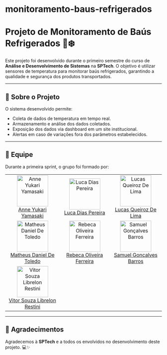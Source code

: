 # monitoramento-baus-refrigerados
# Projeto de Monitoramento de Baús Refrigerados 🚚❄️

Este projeto foi desenvolvido durante o primeiro semestre do curso de **Análise e Desenvolvimento de Sistemas** na **SPTech**. O objetivo é utilizar sensores de temperatura para monitorar baús refrigerados, garantindo a qualidade e segurança dos produtos transportados.

---

## 🚀 Sobre o Projeto

O sistema desenvolvido permite:
- Coleta de dados de temperatura em tempo real.
- Armazenamento e análise dos dados coletados.
- Exposição dos dados via dashboard em um site institucional.
- Alertas em caso de variações fora dos parâmetros estabelecidos.

---

## 👥 Equipe

Durante a primeira sprint, o grupo foi formado por:

<table>
  <tr>
    <td align="center">
      <img src="https://i.ibb.co/CK0Kn6XL/imagem-2025-03-08-214017081.png" alt="Anne Yukari Yamasaki" width="100" height="100"><br>
      <a href="https://github.com/F-Shouter">Anne Yukari Yamasaki</a>
    </td>
    <td align="center">
      <img src="https://i.ibb.co/nNy5pfWr/imagem-2025-03-08-220645898.png" alt="Luca Dias Pereira" width="100" height="100"><br>
      <a href="https://github.com/twitterpontocom">Luca Dias Pereira</a>
    </td>
    <td align="center">
      <img src="https://i.ibb.co/m5jntL3j/imagem-2025-03-08-213704937.png" alt="Lucas Queiroz De Lima" width="100" height="100"><br>
      <a href="https://github.com/LucasQlima">Lucas Queiroz De Lima</a>
    </td>
  </tr>
  <tr>
    <td align="center">
      <img src="https://i.ibb.co/ZZZXjHn/imagem-2025-03-08-220531284.png" alt="Matheus Daniel De Toledo" width="100" height="100"><br>
      <a href="https://github.com/MatheusDanielDeToledo">Matheus Daniel De Toledo</a>
    </td>
    <td align="center">
      <img src="https://i.ibb.co/6RCnzNzH/imagem-2025-03-08-213919471.png" alt="Rebeca Oliveira Ferreira" width="100" height="100"><br>
      <a href="https://github.com/RebecaOlive">Rebeca Oliveira Ferreira</a>
    </td>
    <td align="center">
      <img src="https://via.placeholder.com/100" alt="Samuel Gonçalves Barros" width="100" height="100"><br>
      <a href="https://github.com/aizenBleach">Samuel Gonçalves Barros</a>
    </td>
  </tr>
  <tr>
    <td align="center">
      <img src="https://i.ibb.co/TMCFj6Pn/imagem-2025-03-08-213417487.png" alt="Vitor Souza Librelon Restini" width="100" height="100"><br>
      <a href="https://github.com/VitorRestini">Vitor Souza Librelon Restini</a>
    </td>
  </tr>
</table>

---

## 🙌 Agradecimentos

Agradecemos à **SPTech** e a todos os envolvidos no desenvolvimento deste projeto. 💻✨
